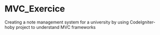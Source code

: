 # MVC_Exercice
Creating a note management system for a university by using CodeIgniter- hoby project to understand MVC frameworks
